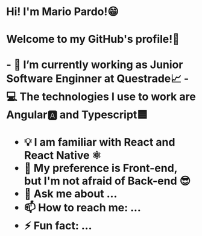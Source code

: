 <h1>Hi! I'm Mario Pardo!😁<h1/>
Welcome to my GitHub's profile!🐙
<br></br>
- 💼 I’m currently working as Junior Software Enginner at Questrade📈
- 💻 The technologies I use to work are Angular🅰️ and Typescript🟦

- 💡 I am familiar with React and React Native ⚛️
- 🤔 My preference is Front-end, but I'm not afraid of Back-end 😎
- 💬 Ask me about ...
- 📫 How to reach me: ...
- ⚡ Fun fact: ...




